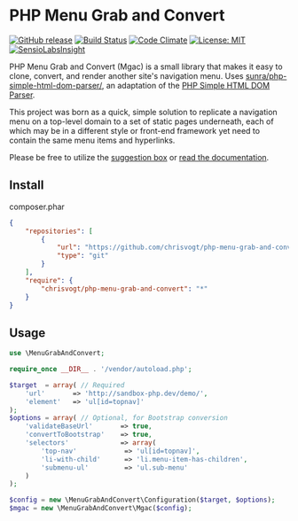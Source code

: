 PHP Menu Grab and Convert
=========================

[![GitHub release](http://img.shields.io/github/release/chrisvogt/php-menu-grab-and-convert.svg?style=flat)](https://github.com/chrisvogt/php-menu-grab-and-convert/releases)
[![Build Status](https://travis-ci.org/chrisvogt/php-menu-grab-and-convert.svg)](https://travis-ci.org/chrisvogt/php-menu-grab-and-convert)
[![Code Climate](http://img.shields.io/codeclimate/coverage/github/triAGENS/ashikawa-core.svg?style=flat)](https://github.com/chrisvogt/php-menu-grab-and-convert)
[![License: MIT](http://img.shields.io/badge/license-MIT-70a1fb.svg?style=flat)](https://github.com/chrisvogt/php-menu-grab-and-convert/blob/master/LICENSE)
[![SensioLabsInsight](https://insight.sensiolabs.com/projects/d8ba3b7d-608b-49f0-8b71-e72f90f0da3f/mini.png)](https://insight.sensiolabs.com/projects/d8ba3b7d-608b-49f0-8b71-e72f90f0da3f)

PHP Menu Grab and Convert (Mgac) is a small library that makes it easy to clone, convert, and render another site's navigation menu. Uses [sunra/php-simple-html-dom-parser/](https://github.com/sunra/php-simple-html-dom-parser), an adaptation of the [PHP Simple HTML DOM Parser](http://simplehtmldom.sourceforge.net/).

This project was born as a quick, simple solution to replicate a navigation menu on a top-level domain to a set of static pages underneath, each of which may be in a different style or front-end framework yet need to contain the same menu items and hyperlinks.

Please be free to utilize the [suggestion box](https://github.com/chrisvogt/php-menu-grab-and-convert/issues/new) or [read the documentation](https://github.com/chrisvogt/php-menu-grab-and-convert/wiki).

Install
-------

 composer.phar
```json
{
    "repositories": [
        {
            "url": "https://github.com/chrisvogt/php-menu-grab-and-convert.git",
            "type": "git"
        }
    ],
    "require": {
        "chrisvogt/php-menu-grab-and-convert": "*"
    }
}
```

Usage
-----

```php
use \MenuGrabAndConvert;

require_once __DIR__ . '/vendor/autoload.php';

$target  = array( // Required
    'url'       => 'http://sandbox-php.dev/demo/',
    'element'   => 'ul[id=topnav]'
);
$options = array( // Optional, for Bootstrap conversion
    'validateBaseUrl'       => true,
    'convertToBootstrap'    => true,
    'selectors'             => array(
        'top-nav'            => 'ul[id=topnav]',
        'li-with-child'      => 'li.menu-item-has-children',
        'submenu-ul'         => 'ul.sub-menu'
    )
);

$config = new \MenuGrabAndConvert\Configuration($target, $options);
$mgac = new \MenuGrabAndConvert\Mgac($config);
```
